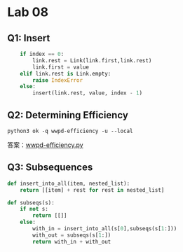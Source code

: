 # Lab 08

## Q1: Insert

```python
    if index == 0:
        link.rest = Link(link.first,link.rest)
        link.first = value
    elif link.rest is Link.empty:
        raise IndexError
    else:
        insert(link.rest, value, index - 1)
```

## Q2: Determining Efficiency

`python3 ok -q wwpd-efficiency -u --local`

答案：[wwpd-efficiency.py](https://github.com/weijiew/cs61a/blob/master/lab/lab08/tests/wwpd-efficiency.py)

## Q3: Subsequences

```python
def insert_into_all(item, nested_list):
    return [[item] + rest for rest in nested_list]

def subseqs(s):
    if not s:
        return [[]]
    else:
        with_in = insert_into_all(s[0],subseqs(s[1:]))
        with_out = subseqs(s[1:])
        return with_in + with_out
```

